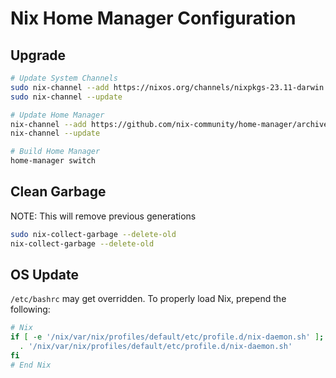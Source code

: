 # Nix Home Manager Configuration

## Upgrade

```bash
# Update System Channels
sudo nix-channel --add https://nixos.org/channels/nixpkgs-23.11-darwin nixpkgs
sudo nix-channel --update

# Update Home Manager
nix-channel --add https://github.com/nix-community/home-manager/archive/release-23.11.tar.gz home-manager
nix-channel --update

# Build Home Manager
home-manager switch
```

## Clean Garbage

NOTE: This will remove previous generations

```bash
sudo nix-collect-garbage --delete-old
nix-collect-garbage --delete-old
```

## OS Update

`/etc/bashrc` may get overridden. To properly load Nix, prepend the following:

```bash
# Nix
if [ -e '/nix/var/nix/profiles/default/etc/profile.d/nix-daemon.sh' ]; then
  . '/nix/var/nix/profiles/default/etc/profile.d/nix-daemon.sh'
fi
# End Nix
```
